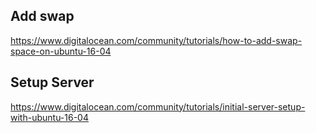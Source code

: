 ## Add swap
https://www.digitalocean.com/community/tutorials/how-to-add-swap-space-on-ubuntu-16-04
## Setup Server
https://www.digitalocean.com/community/tutorials/initial-server-setup-with-ubuntu-16-04

